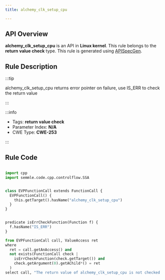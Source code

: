 ```yaml
---
title: alchemy_clk_setup_cpu

---
```



## API Overview
**alchemy_clk_setup_cpu** is an API in **Linux kernel**. This rule belongs to the **return value check** type. This rule is generated using [APISpecGen](../../tools/APISpecGen).
## Rule Description

:::tip

alchemy_clk_setup_cpu returns error pointer on failure, use IS_ERR to check the return value

:::

:::info

- Tags: **return value check**
- Parameter Index: **N/A**
- CWE Type: **CWE-253**

:::

## Rule Code
```python

import cpp
import semmle.code.cpp.controlflow.SSA


class EVPFunctionCall extends FunctionCall {
  EVPFunctionCall() {
    this.getTarget().hasName("alchemy_clk_setup_cpu")
  }
}


predicate isErrCheckFunction(Function f) {
  f.hasName("IS_ERR") 
}

from EVPFunctionCall call, ValueAccess ret
where
  ret = call.getAnAccess() and
  not exists(FunctionCall check |
    isErrCheckFunction(check.getTarget()) and
    check.getArgument(0).getAChild*() = ret
  )
select call, "The return value of alchemy_clk_setup_cpu is not checked with IS_ERR."
    
```